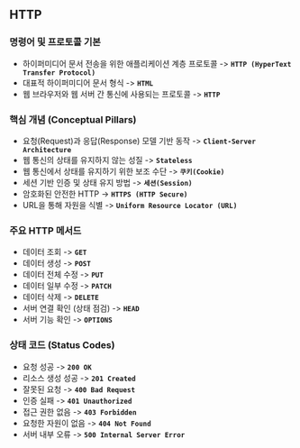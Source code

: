 ## HTTP

### 명령어 및 프로토콜 기본

* 하이퍼미디어 문서 전송을 위한 애플리케이션 계층 프로토콜 -> **`HTTP (HyperText Transfer Protocol)`**
* 대표적 하이퍼미디어 문서 형식 -> **`HTML`**
* 웹 브라우저와 웹 서버 간 통신에 사용되는 프로토콜 -> **`HTTP`**

### 핵심 개념 (Conceptual Pillars)

* 요청(Request)과 응답(Response) 모델 기반 동작 -> **`Client-Server Architecture`**
* 웹 통신의 상태를 유지하지 않는 성질 -> **`Stateless`**
* 웹 통신에서 상태를 유지하기 위한 보조 수단 -> **`쿠키(Cookie)`**
* 세션 기반 인증 및 상태 유지 방법 -> **`세션(Session)`**
* 암호화된 안전한 HTTP -> **`HTTPS (HTTP Secure)`**
* URL을 통해 자원을 식별 -> **`Uniform Resource Locator (URL)`**

### 주요 HTTP 메서드

* 데이터 조회 -> **`GET`**
* 데이터 생성 -> **`POST`**
* 데이터 전체 수정 -> **`PUT`**
* 데이터 일부 수정 -> **`PATCH`**
* 데이터 삭제 -> **`DELETE`**
* 서버 연결 확인 (상태 점검) -> **`HEAD`**
* 서버 기능 확인 -> **`OPTIONS`**

### 상태 코드 (Status Codes)

* 요청 성공 -> **`200 OK`**
* 리소스 생성 성공 -> **`201 Created`**
* 잘못된 요청 -> **`400 Bad Request`**
* 인증 실패 -> **`401 Unauthorized`**
* 접근 권한 없음 -> **`403 Forbidden`**
* 요청한 자원이 없음 -> **`404 Not Found`**
* 서버 내부 오류 -> **`500 Internal Server Error`**
